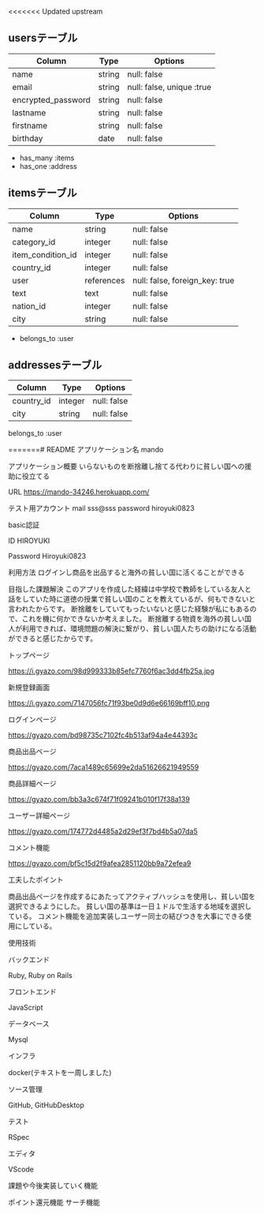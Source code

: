 <<<<<<< Updated upstream
## usersテーブル

| Column               | Type       | Options                       |
| ------               | ------     | -----------                   |
| name                 | string     | null: false                   |
| email                | string     | null: false, unique :true     |
| encrypted_password   | string     | null: false                   |
| lastname             | string     | null: false                   |
| firstname            | string     | null: false                   |
| birthday             | date       | null: false                   |
- has_many :items
- has_one :address



## itemsテーブル

| Column            | Type       | Options                         |
| ------            | ------     | -----------                     |
| name              | string     | null: false                     |
| category_id       | integer    | null: false                     |
| item_condition_id | integer    | null: false                     |
| country_id        | integer    | null: false                     |
| user              | references | null: false, foreign_key: true  |
| text              | text       | null: false                     |
| nation_id         | integer    | null: false                     |
| city              | string     | null: false                     |
- belongs_to :user



## addressesテーブル

| Column           | Type          | Options                          |
| ------           | ------        | -----------                      |
| country_id       | integer       | null: false                      |
| city             | string        | null: false                      |
belongs_to :user

=======# README
アプリケーション名	mando

アプリケーション概要 いらないものを断捨離し捨てる代わりに貧しい国への援助に役立てる

URL	 https://mando-34246.herokuapp.com/

テスト用アカウント	mail sss@sss
password hiroyuki0823

basic認証

ID HIROYUKI

Password Hiroyuki0823

利用方法	ログインし商品を出品すると海外の貧しい国に活くることができる

目指した課題解決	このアプリを作成した経緯は中学校で教師をしている友人と話をしていた時に道徳の授業で貧しい国のことを教えているが、何もできないと言われたからです。
断捨離をしていてもったいないと感じた経験が私にもあるので、これを機に何かできないか考えました。
断捨離する物資を海外の貧しい国人が利用できれば、環境問題の解決に繋がり、貧しい国人たちの助けになる活動ができると感じたからです。

トップページ

https://i.gyazo.com/98d999333b85efc7760f6ac3dd4fb25a.jpg


新規登録画面

https://i.gyazo.com/7147056fc71f93be0d9d6e66169bff10.png

ログインページ

https://gyazo.com/bd98735c7102fc4b513af94a4e44393c

商品出品ページ

https://gyazo.com/7aca1489c65699e2da51626621949559

商品詳細ページ

https://gyazo.com/bb3a3c674f71f09241b010f17f38a139

ユーザー詳細ページ

https://gyazo.com/174772d4485a2d29ef3f7bd4b5a07da5

コメント機能

https://gyazo.com/bf5c15d2f9afea2851120bb9a72efea9

工夫したポイント

商品出品ページを作成するにあたってアクティブハッシュを使用し、貧しい国を選択できるようにした。
貧しい国の基準は一日１ドルで生活する地域を選択している。
コメント機能を追加実装しユーザー同士の結びつきを大事にできる使用にしている。

使用技術

バックエンド

Ruby, Ruby on Rails

フロントエンド

JavaScript

データベース

Mysql

インフラ

docker(テキストを一周しました)

ソース管理

GitHub, GitHubDesktop

テスト

RSpec

エディタ

VScode

課題や今後実装していく機能

ポイント還元機能
サーチ機能













